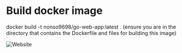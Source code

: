 # Build docker image
docker build -t nonso9698/go-web-app:latest . (ensure you are in the directory that contains the Dockerfile and files for building this image)

![Website](static/images/golang-website.png)


